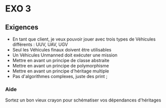 # EXO 3

## Exigences

* En tant que client, je veux pouvoir jouer avec trois types de Véhicules différents : UUV, UAV, UGV
* Seul les Véhicules finaux doivent être utilisables
* Un Véhicules Unmanned doit exécuter une mission
* Mettre en avant un principe de classe abstraite
* Mettre en avant un principe de polymorphisme
* Mettre en avant un principe d'héritage multiple
* Pas d'algorithmes complexes, juste des print ;

### Aide

Sortez un bon vieux crayon pour schématiser vos dépendances d'héritages